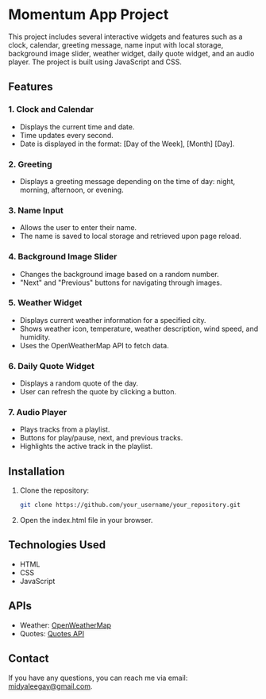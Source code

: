 # Momentum App Project

This project includes several interactive widgets and features such as a clock, calendar, greeting message, name input with local storage, background image slider, weather widget, daily quote widget, and an audio player. The project is built using JavaScript and CSS.

## Features

### 1. Clock and Calendar
- Displays the current time and date.
- Time updates every second.
- Date is displayed in the format: [Day of the Week], [Month] [Day].

### 2. Greeting
- Displays a greeting message depending on the time of day: night, morning, afternoon, or evening.

### 3. Name Input
- Allows the user to enter their name.
- The name is saved to local storage and retrieved upon page reload.

### 4. Background Image Slider
- Changes the background image based on a random number.
- "Next" and "Previous" buttons for navigating through images.

### 5. Weather Widget
- Displays current weather information for a specified city.
- Shows weather icon, temperature, weather description, wind speed, and humidity.
- Uses the OpenWeatherMap API to fetch data.

### 6. Daily Quote Widget
- Displays a random quote of the day.
- User can refresh the quote by clicking a button.

### 7. Audio Player
- Plays tracks from a playlist.
- Buttons for play/pause, next, and previous tracks.
- Highlights the active track in the playlist.

## Installation

1. Clone the repository:
   ```bash
   git clone https://github.com/your_username/your_repository.git
2. Open the index.html file in your browser.

## Technologies Used
- HTML
- CSS
- JavaScript

## APIs
- Weather: [OpenWeatherMap](https://api.openweathermap.org/data/2.5/weather?q=Bangkok&lang=en&appid=08f2a575dda978b9c539199e54df03b0&units=metric)
- Quotes: [Quotes API](https://quotes-api-self.vercel.app/quote)

## Contact
If you have any questions, you can reach me via email: midyaleegay@gmail.com.